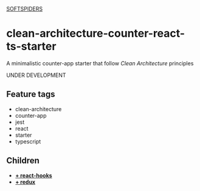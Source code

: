 [SOFTSPIDERS](https://github.com/softspiders/softspiders)

# clean-architecture-counter-react-ts-starter

A minimalistic counter-app starter that follow *Clean Architecture* principles

UNDER DEVELOPMENT

## Feature tags
- clean-architecture
- counter-app
- jest
- react
- starter
- typescript

## Children

- [**+ react-hooks**](https://github.com/softspiders/clean-architecture-counter-starters/tree/clean-architecture-counter-react-hooks-ts-starter)
- [**+ redux**](https://github.com/softspiders/clean-architecture-counter-starters/tree/clean-architecture-counter-react-redux-ts-starter)
